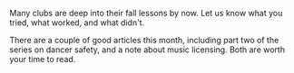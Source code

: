Many clubs are deep into their fall lessons by now.  Let us know what you tried, what worked, and what didn't.

There are a couple of good articles this month, including part two of the series on dancer safety, and a note about music licensing.  Both are worth your time to read.